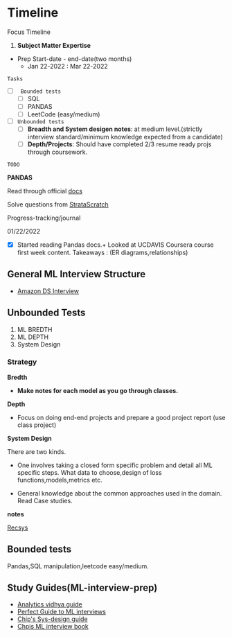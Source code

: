 # Timeline

Focus Timeline

1. **Subject Matter Expertise**
- Prep Start-date - end-date(two months)
  - Jan 22-2022 : Mar 22-2022

`Tasks`
- [ ] ` Bounded tests`
  - [ ] SQL
  - [ ] PANDAS
  - [ ] LeetCode (easy/medium)
- [ ] `Unbounded tests` 
  - [ ] **Breadth and System desigen notes**: at medium level.(strictly interview standard/minimum knowledge expected from a candidate)
  - [ ] **Depth/Projects**: Should have completed 2/3 resume ready projs through coursework.

`TODO`

**PANDAS**

Read through official [docs](https://pandas.pydata.org/pandas-docs/stable/user_guide/merging.html)

Solve questions from [StrataScratch](https://platform.stratascratch.com/coding/10308-salaries-differences?python=1)



Progress-tracking/journal

01/22/2022
- [x] Started reading Pandas docs.+ Looked at UCDAVIS Coursera course first week content. Takeaways : (ER diagrams,relationships)

 





## General ML Interview Structure

- [Amazon DS Interview](https://mlengineer.io/how-i-got-amazon-data-scientist-offer-2021-within-2-months-preparation-82e335229282)


## Unbounded Tests

1. ML BREDTH
2. ML DEPTH
3. System Design

### Strategy

**Bredth**

- **Make notes for each model as you go through classes.**

**Depth**

- Focus on doing end-end projects and prepare a good project report (use class project)

**System Design**

There are two kinds. 

- One involves taking a closed form specific problem and detail all ML specific steps.
What data to choose,design of loss functions,models,metrics etc.

- General knowledge about the common approaches used in the domain.
Read Case studies.

**notes**

[Recsys](https://github.com/vin136/ML-wild/blob/main/case-studies.md)

## Bounded tests

Pandas,SQL manipulation,leetcode easy/medium.


## Study Guides(ML-interview-prep)

- [Analytics vidhya guide](https://www.analyticsvidhya.com/blog/2018/06/comprehensive-data-science-machine-learning-interview-guide/)
- [Perfect Guide to ML interviews](https://github.com/khangich/machine-learning-interview)
- [Chip's Sys-design guide](https://huyenchip.com/machine-learning-systems-design/toc.html)
- [Chpis ML interview book](https://huyenchip.com/ml-interviews-book/)
